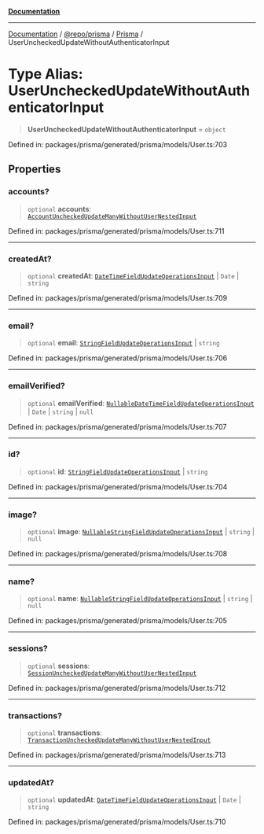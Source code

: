 [**Documentation**](../../../../../README.md)

***

[Documentation](../../../../../README.md) / [@repo/prisma](../../../README.md) / [Prisma](../README.md) / UserUncheckedUpdateWithoutAuthenticatorInput

# Type Alias: UserUncheckedUpdateWithoutAuthenticatorInput

> **UserUncheckedUpdateWithoutAuthenticatorInput** = `object`

Defined in: packages/prisma/generated/prisma/models/User.ts:703

## Properties

### accounts?

> `optional` **accounts**: [`AccountUncheckedUpdateManyWithoutUserNestedInput`](AccountUncheckedUpdateManyWithoutUserNestedInput.md)

Defined in: packages/prisma/generated/prisma/models/User.ts:711

***

### createdAt?

> `optional` **createdAt**: [`DateTimeFieldUpdateOperationsInput`](DateTimeFieldUpdateOperationsInput.md) \| `Date` \| `string`

Defined in: packages/prisma/generated/prisma/models/User.ts:709

***

### email?

> `optional` **email**: [`StringFieldUpdateOperationsInput`](StringFieldUpdateOperationsInput.md) \| `string`

Defined in: packages/prisma/generated/prisma/models/User.ts:706

***

### emailVerified?

> `optional` **emailVerified**: [`NullableDateTimeFieldUpdateOperationsInput`](NullableDateTimeFieldUpdateOperationsInput.md) \| `Date` \| `string` \| `null`

Defined in: packages/prisma/generated/prisma/models/User.ts:707

***

### id?

> `optional` **id**: [`StringFieldUpdateOperationsInput`](StringFieldUpdateOperationsInput.md) \| `string`

Defined in: packages/prisma/generated/prisma/models/User.ts:704

***

### image?

> `optional` **image**: [`NullableStringFieldUpdateOperationsInput`](NullableStringFieldUpdateOperationsInput.md) \| `string` \| `null`

Defined in: packages/prisma/generated/prisma/models/User.ts:708

***

### name?

> `optional` **name**: [`NullableStringFieldUpdateOperationsInput`](NullableStringFieldUpdateOperationsInput.md) \| `string` \| `null`

Defined in: packages/prisma/generated/prisma/models/User.ts:705

***

### sessions?

> `optional` **sessions**: [`SessionUncheckedUpdateManyWithoutUserNestedInput`](SessionUncheckedUpdateManyWithoutUserNestedInput.md)

Defined in: packages/prisma/generated/prisma/models/User.ts:712

***

### transactions?

> `optional` **transactions**: [`TransactionUncheckedUpdateManyWithoutUserNestedInput`](TransactionUncheckedUpdateManyWithoutUserNestedInput.md)

Defined in: packages/prisma/generated/prisma/models/User.ts:713

***

### updatedAt?

> `optional` **updatedAt**: [`DateTimeFieldUpdateOperationsInput`](DateTimeFieldUpdateOperationsInput.md) \| `Date` \| `string`

Defined in: packages/prisma/generated/prisma/models/User.ts:710
